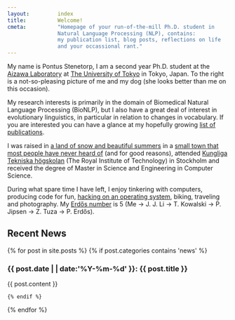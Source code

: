```yaml
---
layout:         index
title:          Welcome!
cmeta:          "Homepage of your run-of-the-mill Ph.D. student in
                Natural Language Processing (NLP), contains:
                my publication list, blog posts, reflections on life
                and your occassional rant."
---
```


My name is Pontus Stenetorp, I am a second year Ph.D. student at the [Aizawa
Laboratory][aizawa] at [The University of Tokyo][todai] in Tokyo, Japan. To
the right is a not-so-pleasing picture of me and my dog (she looks better than
me on this occasion).

My research interests is primarily in the domain of Biomedical Natural
Language Processing (BioNLP), but I also have a great deal of interest in
evolutionary linguistics, in particular in relation to changes in vocabulary.
If you are interested you can have a glance at my hopefully growing [list of
publications][publications].

I was raised in [a land of snow and beautiful summers][sweden] in a [small
town that most people have never heard of][lindesberg] (and for good reasons),
attended [Kungliga Tekniska högskolan][kth] (The Royal Institute of
Technology) in Stockholm and received the degree of Master in Science and
Engineering in Computer Science.

During what spare time I have left, I enjoy tinkering with computers, producing
code for fun, [hacking on an operating system][freebsd], biking, traveling and
photography. My [Erdős number][erdos] is 5 (Me -> J. J. Li -> T. Kowalski ->
P. Jipsen -> Z. Tuza -> P. Erdős).

## Recent News ##

{% for post in site.posts %}
    {% if post.categories contains 'news' %}

### {{ post.date | | date:'%Y-%m-%d' }}: {{ post.title }}  ###

{{ post.content }}

    {% endif %}
{% endfor %}

[aizawa]:       http://www-al.nii.ac.jp/en/index.html
[erdos]:        http://en.wikipedia.org/wiki/Erd%C5%91s_number
[freebsd]:      http://www.freebsd.org/
[kth]:          http://www.kth.se/?l=en_UK
[lindesberg]:   http://en.wikipedia.org/wiki/Lindesberg
[publications]: /publications.html
[sweden]:       http://en.wikipedia.org/wiki/Sweden
[todai]:        http://www.u-tokyo.ac.jp/index_e.html
